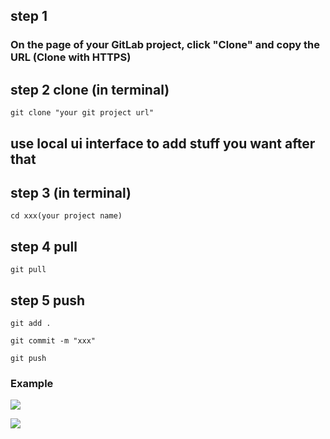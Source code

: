 ## step 1 
### On the page of your GitLab project, click "Clone" and copy the URL (Clone with HTTPS)
 
## step 2 clone (in terminal)
```
git clone "your git project url"
```

## use local ui interface to add stuff you want after that

## step 3 (in terminal)
```
cd xxx(your project name)
```

## step 4 pull
```
git pull
```

## step 5 push
```
git add .
```
```
git commit -m "xxx"
```
```
git push
```

### Example

![](https://user-images.githubusercontent.com/116076967/197130448-dc8a600e-5630-40a5-ab4b-2ef74b09f146.png)


![](https://i.imgur.com/w18pogb.png)
